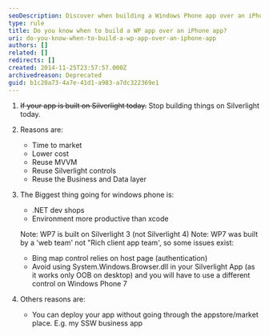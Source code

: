 ```yaml
---
seoDescription: Discover when building a Windows Phone app over an iPhone app saves time, reduces costs, and leverages existing .NET skills for faster deployment and code reuse.
type: rule
title: Do you know when to build a WP app over an iPhone app?
uri: do-you-know-when-to-build-a-wp-app-over-an-iphone-app
authors: []
related: []
redirects: []
created: 2014-11-25T23:57:57.000Z
archivedreason: Deprecated
guid: b1c20a73-4a7e-41d1-a983-a7dc322369e1
---
```


1. ~~If your app is built on Silverlight today.~~ Stop building things on Silverlight today.

<!--endintro-->

2. Reasons are:
    * Time to market
    * Lower cost
    * Reuse MVVM
    * Reuse Silverlight controls
    * Reuse the Business and Data layer

3. The Biggest thing going for windows phone is:

    * .NET dev shops
    * Environment more productive than xcode

    Note: WP7 is built on Silverlight 3 (not Silverlight 4)
    Note: WP7 was built by a 'web team' not "Rich client app team', so some issues exist:

    * Bing map control relies on host page (authentication)
    * Avoid using System.Windows.Browser.dll in your Silverlight App (as it works only
                        OOB on desktop) and you will have to use a different control on Windows Phone 7
4. Others reasons are:
    * You can deploy your app without going through the appstore/market place. E.g. my SSW business app
